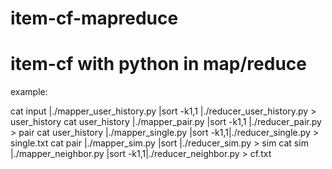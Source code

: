# item-cf-mapreduce
# item-cf with python in map/reduce
example:

cat input |./mapper_user_history.py |sort -k1,1 |./reducer_user_history.py > user_history
cat user_history |./mapper_pair.py |sort -k1,1 |./reducer_pair.py > pair
cat user_history |./mapper_single.py |sort -k1,1|./reducer_single.py > single.txt
cat pair |./mapper_sim.py |sort |./reducer_sim.py  > sim
cat sim |./mapper_neighbor.py |sort -k1,1|./reducer_neighbor.py > cf.txt

